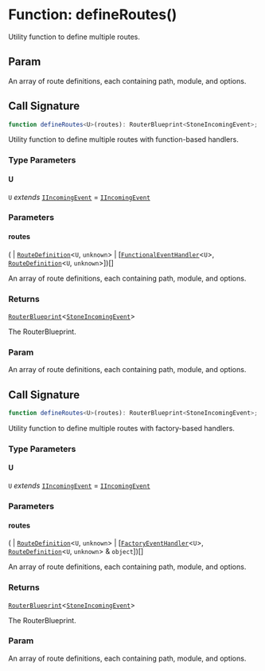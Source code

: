 # Function: defineRoutes()

Utility function to define multiple routes.

## Param

An array of route definitions, each containing path, module, and options.

## Call Signature

```ts
function defineRoutes<U>(routes): RouterBlueprint<StoneIncomingEvent>;
```

Utility function to define multiple routes with function-based handlers.

### Type Parameters

#### U

`U` *extends* [`IIncomingEvent`](../../../declarations/interfaces/IIncomingEvent.md) = [`IIncomingEvent`](../../../declarations/interfaces/IIncomingEvent.md)

### Parameters

#### routes

(
  \| [`RouteDefinition`](../../../declarations/interfaces/RouteDefinition.md)\<`U`, `unknown`\>
  \| \[[`FunctionalEventHandler`](../../../declarations/type-aliases/FunctionalEventHandler.md)\<`U`\>, [`RouteDefinition`](../../../declarations/interfaces/RouteDefinition.md)\<`U`, `unknown`\>\])[]

An array of route definitions, each containing path, module, and options.

### Returns

[`RouterBlueprint`](../../../options/RouterBlueprint/interfaces/RouterBlueprint.md)\<[`StoneIncomingEvent`](../../../declarations/interfaces/StoneIncomingEvent.md)\>

The RouterBlueprint.

### Param

An array of route definitions, each containing path, module, and options.

## Call Signature

```ts
function defineRoutes<U>(routes): RouterBlueprint<StoneIncomingEvent>;
```

Utility function to define multiple routes with factory-based handlers.

### Type Parameters

#### U

`U` *extends* [`IIncomingEvent`](../../../declarations/interfaces/IIncomingEvent.md) = [`IIncomingEvent`](../../../declarations/interfaces/IIncomingEvent.md)

### Parameters

#### routes

(
  \| [`RouteDefinition`](../../../declarations/interfaces/RouteDefinition.md)\<`U`, `unknown`\>
  \| \[[`FactoryEventHandler`](../../../declarations/type-aliases/FactoryEventHandler.md)\<`U`\>, [`RouteDefinition`](../../../declarations/interfaces/RouteDefinition.md)\<`U`, `unknown`\> & `object`\])[]

An array of route definitions, each containing path, module, and options.

### Returns

[`RouterBlueprint`](../../../options/RouterBlueprint/interfaces/RouterBlueprint.md)\<[`StoneIncomingEvent`](../../../declarations/interfaces/StoneIncomingEvent.md)\>

The RouterBlueprint.

### Param

An array of route definitions, each containing path, module, and options.
